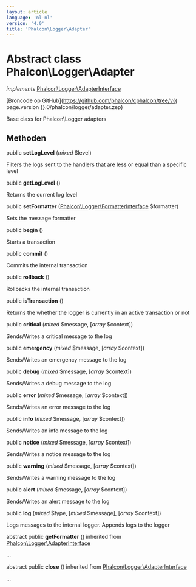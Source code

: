 ```yaml
---
layout: article
language: 'nl-nl'
version: '4.0'
title: 'Phalcon\Logger\Adapter'
---
```

# Abstract class **Phalcon\Logger\Adapter**

*implements* [Phalcon\Logger\AdapterInterface](Phalcon_Logger_AdapterInterface)

[Broncode op GitHub](https://github.com/phalcon/cphalcon/tree/v{{ page.version }}.0/phalcon/logger/adapter.zep)

Base class for Phalcon\Logger adapters

## Methoden

public **setLogLevel** (*mixed* $level)

Filters the logs sent to the handlers that are less or equal than a specific level

public **getLogLevel** ()

Returns the current log level

public **setFormatter** ([Phalcon\Logger\FormatterInterface](Phalcon_Logger_FormatterInterface) $formatter)

Sets the message formatter

public **begin** ()

Starts a transaction

public **commit** ()

Commits the internal transaction

public **rollback** ()

Rollbacks the internal transaction

public **isTransaction** ()

Returns the whether the logger is currently in an active transaction or not

public **critical** (*mixed* $message, [*array* $context])

Sends/Writes a critical message to the log

public **emergency** (*mixed* $message, [*array* $context])

Sends/Writes an emergency message to the log

public **debug** (*mixed* $message, [*array* $context])

Sends/Writes a debug message to the log

public **error** (*mixed* $message, [*array* $context])

Sends/Writes an error message to the log

public **info** (*mixed* $message, [*array* $context])

Sends/Writes an info message to the log

public **notice** (*mixed* $message, [*array* $context])

Sends/Writes a notice message to the log

public **warning** (*mixed* $message, [*array* $context])

Sends/Writes a warning message to the log

public **alert** (*mixed* $message, [*array* $context])

Sends/Writes an alert message to the log

public **log** (*mixed* $type, [*mixed* $message], [*array* $context])

Logs messages to the internal logger. Appends logs to the logger

abstract public **getFormatter** () inherited from [Phalcon\Logger\AdapterInterface](Phalcon_Logger_AdapterInterface)

...

abstract public **close** () inherited from [Phalcon\Logger\AdapterInterface](Phalcon_Logger_AdapterInterface)

...